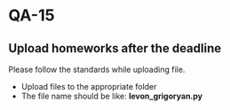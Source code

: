 # QA-15
## Upload homeworks after the deadline

Please follow the standards while uploading file.<br>
 * Upload files to the appropriate folder
 * The file name should be like: **levon_grigoryan.py**
